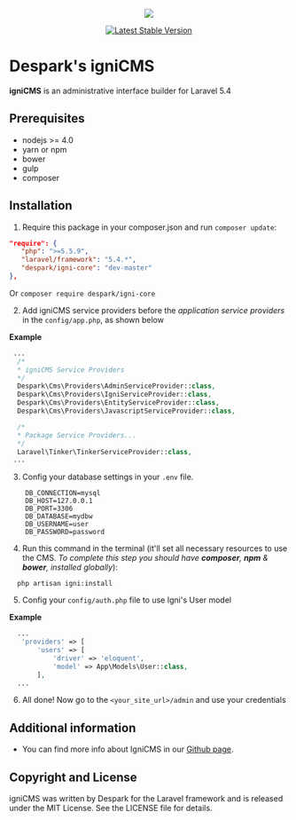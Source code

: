 <p align="center"><img src="https://despark.com/public/images/despark-logo.svg"></p>

<p align="center">
<a href="https://packagist.org/packages/despark/igni-core#dev-master"><img src="https://poser.pugx.org/despark/igni-core/v/stable.svg" alt="Latest Stable Version"></a>
</p>

# Despark's igniCMS

**igniCMS** is an administrative interface builder for Laravel 5.4

## Prerequisites

 - nodejs >= 4.0
 - yarn or npm
 - bower
 - gulp
 - composer

## Installation

1. Require this package in your composer.json and run `composer update`:

  ```json
  "require": {
     "php": ">=5.5.9",
     "laravel/framework": "5.4.*",
     "despark/igni-core": "dev-master"
  },
  ```

  Or `composer require despark/igni-core`

2. Add igniCMS service providers before the _application service providers_ in the `config/app.php`, as shown below 

  **Example**

  ```php
   ...
    /*
    * igniCMS Service Providers
    */
    Despark\Cms\Providers\AdminServiceProvider::class,
    Despark\Cms\Providers\IgniServiceProvider::class,
    Despark\Cms\Providers\EntityServiceProvider::class,
    Despark\Cms\Providers\JavascriptServiceProvider::class,

    /*
    * Package Service Providers...
    */
    Laravel\Tinker\TinkerServiceProvider::class,
   ...
  ```
  
3. Config your database settings in your `.env` file.

```
    DB_CONNECTION=mysql
    DB_HOST=127.0.0.1
    DB_PORT=3306
    DB_DATABASE=mydbw
    DB_USERNAME=user
    DB_PASSWORD=password
```

4. Run this command in the terminal (it'll set all necessary resources to use the CMS. _To complete this step you should have **composer**, **npm** & **bower**, installed globally_):

  ```
    php artisan igni:install
  ```
  
5. Config your `config/auth.php` file to use Igni's User model

**Example**

 ```php
   ...
    'providers' => [
        'users' => [
            'driver' => 'eloquent',
            'model' => App\Models\User::class,
        ],
   ...
  ```

6. All done! Now go to the `<your_site_url>/admin` and use your credentials

## Additional information

- You can find more info about IgniCMS in our <a href="https://despark.github.io/igni-core/">Github page</a>.

## Copyright and License

igniCMS was written by Despark for the Laravel framework and is released under the MIT License. See the LICENSE file for details.
